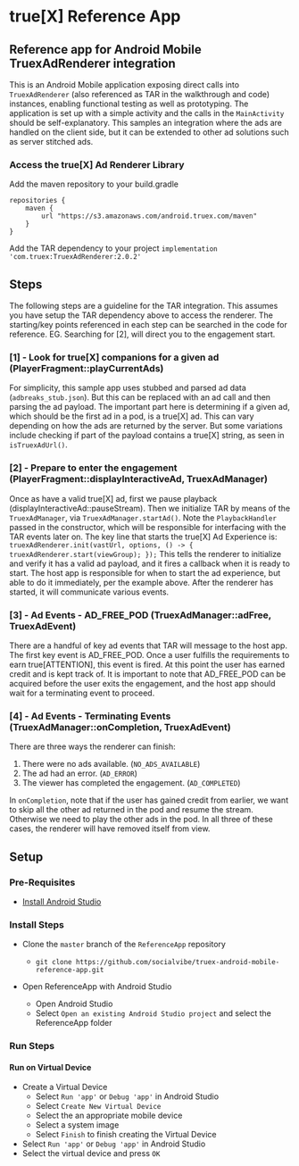 # true[X] Reference App

## Reference app for Android Mobile TruexAdRenderer integration

This is an Android Mobile application exposing direct calls into `TruexAdRenderer` (also referenced as TAR in the walkthrough and code) instances, enabling functional testing as well as prototyping. The application is set up with a simple activity and the calls in the `MainActivity` should be self-explanatory.  This samples an integration where the ads are handled on the client side, but it can be extended to other ad solutions such as server stitched ads.


### Access the true[X] Ad Renderer Library
Add the maven repository to your build.gradle

```
repositories {
    maven {
        url "https://s3.amazonaws.com/android.truex.com/maven"
    }
}
```

Add the TAR dependency to your project
`implementation 'com.truex:TruexAdRenderer:2.0.2'`

## Steps
The following steps are a guideline for the TAR integration.  This assumes you have setup the TAR dependency above to access the renderer.  The starting/key points referenced in each step can be searched in the code for reference.  EG.  Searching for [2], will direct you to the engagement start.

### [1] - Look for true[X] companions for a given ad (PlayerFragment::playCurrentAds)
For simplicity, this sample app uses stubbed and parsed ad data (`adbreaks_stub.json`).  But this can be replaced with an ad call and then parsing the ad payload.  The important part here is determining if a given ad, which should be the first ad in a pod, is a true[X] ad.  This can vary depending on how the ads are returned by the server.  But some variations include checking if part of the payload contains a true[X] string, as seen in `isTruexAdUrl()`.

### [2] - Prepare to enter the engagement (PlayerFragment::displayInteractiveAd, TruexAdManager)
Once as have a valid true[X] ad, first we pause playback (displayInteractiveAd::pauseStream).  Then we initialize TAR by means of the `TruexAdManager`, via `TruexAdManager.startAd()`.  Note the `PlaybackHandler` passed in the constructor, which will be responsible for interfacing with the TAR events later on.  The key line that starts the true[X] Ad Experience is:
`truexAdRenderer.init(vastUrl, options, () -> { truexAdRenderer.start(viewGroup); });`
This tells the renderer to initialize and verify it has a valid ad payload, and it fires a callback when it is ready to start.  The host app is responsible for when to start the ad experience, but able to do it immediately, per the example above.  After the renderer has started, it will communicate various events.

### [3] - Ad Events - AD_FREE_POD (TruexAdManager::adFree, TruexAdEvent)
There are a handful of key ad events that TAR will message to the host app.  The first key event is AD_FREE_POD.  Once a user fulfills the requirements to earn true[ATTENTION], this event is fired.  At this point the user has earned credit and is kept track of.  It is important to note that AD_FREE_POD can be acquired before the user exits the engagement, and the host app should wait for a terminating event to proceed.

### [4] - Ad Events - Terminating Events (TruexAdManager::onCompletion, TruexAdEvent)
There are three ways the renderer can finish:

1. There were no ads available. (`NO_ADS_AVAILABLE`)
2. The ad had an error. (`AD_ERROR`)
3. The viewer has completed the engagement. (`AD_COMPLETED`)

In `onCompletion`, note that if the user has gained credit from earlier, we want to skip all the other ad returned in the pod and resume the stream.  Otherwise we need to play the other ads in the pod.  In all three of these cases, the renderer will have removed itself from view.

## Setup

### Pre-Requisites

* [Install Android Studio](https://developer.android.com/studio/)

### Install Steps

* Clone the `master` branch of the `ReferenceApp` repository
    * `git clone https://github.com/socialvibe/truex-android-mobile-reference-app.git`

* Open ReferenceApp with Android Studio
    * Open Android Studio
    * Select `Open an existing Android Studio project` and select the ReferenceApp folder

### Run Steps

#### Run on Virtual Device
* Create a Virtual Device
    * Select `Run 'app'` or `Debug 'app'` in Android Studio
    * Select `Create New Virtual Device`
    * Select the an appropriate mobile device
    * Select a system image
    * Select `Finish` to finish creating the Virtual Device
* Select `Run 'app'` or `Debug 'app'` in Android Studio
* Select the virtual device and press `OK`